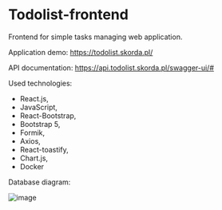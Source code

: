 # Todolist-frontend
Frontend for simple tasks managing web application.

Application demo:
https://todolist.skorda.pl/

API documentation:
https://api.todolist.skorda.pl/swagger-ui/#

Used technologies:
- React.js,
- JavaScript,
- React-Bootstrap,
- Bootstrap 5,
- Formik,
- Axios,
- React-toastify,
- Chart.js,
- Docker

Database diagram:

![image](https://user-images.githubusercontent.com/40803242/160156558-2d43744c-4416-4ac9-9749-fda5f8bd5c6d.png)
